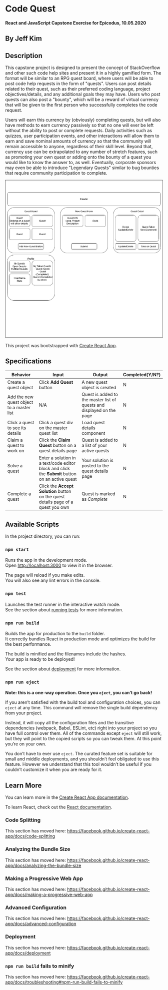 # Code Quest

#### React and JavaScript Capstone Exercise for Epicodus, 10.05.2020

## By Jeff Kim

## Description

This capstone project is designed to present the concept of StackOverflow and other such code help sites and present it in a highly gamified form. The format will be similar to an RPG quest board, where users will be able to post code help requests in the form of "quests". Users can post details related to their quest, such as their preferred coding language, project objectives/details, and any additional goals they may have. Users who post quests can also post a "bounty", which will be a reward of virtual currency that will be given to the first person who successfully completes the code request.

Users will earn this currency by (obviously) completing quests, but will also have methods to earn currency passively so that no one will ever be left without the ability to post or complete requests. Daily activities such as quizzes, user participation events, and other interactions will allow them to earn and save nominal amounts of currency so that the community will remain accessible to anyone, regardless of their skill level. Beyond that, currency use can be extrapolated to any number of stretch features, such as promoting your own quest or adding onto the bounty of a quest you would like to know the answer to, as well. Eventually, corporate sponsors may even be able to introduce "Legendary Quests" similar to bug bounties that require community participation to complete.

![Code Quest Diagram](./Code_Quest_Diagram.png)

This project was bootstrapped with [Create React App](https://github.com/facebook/create-react-app).

## Specifications

| Behavior | Input | Output |  Completed(Y/N?)  |
| -------- | ----- | ------ | -------- |
| Create a quest object | Click **Add Quest** button | A new quest object is created | N |
| Add the new quest object to a master list | N/A | Quest is added to the master list of quests and displayed on the page | N |
| Click a quest to see its details | Click a quest div on the master quest list | Load quest details component | N |
| Claim a quest to work on | Click the **Claim Quest** button on a quest details page | Quest is added to a list of your active quests | N |
| Solve a quest | Enter a solution in a text/code editor block and click the **Submit** button on an active quest | Your solution is posted to the quest details page | N |
| Complete a quest | Click the **Accept Solution** button on the quest details page of a quest you own | Quest is marked as *Complete* | N |

## Available Scripts

In the project directory, you can run:

### `npm start`

Runs the app in the development mode.<br />
Open [http://localhost:3000](http://localhost:3000) to view it in the browser.

The page will reload if you make edits.<br />
You will also see any lint errors in the console.

### `npm test`

Launches the test runner in the interactive watch mode.<br />
See the section about [running tests](https://facebook.github.io/create-react-app/docs/running-tests) for more information.

### `npm run build`

Builds the app for production to the `build` folder.<br />
It correctly bundles React in production mode and optimizes the build for the best performance.

The build is minified and the filenames include the hashes.<br />
Your app is ready to be deployed!

See the section about [deployment](https://facebook.github.io/create-react-app/docs/deployment) for more information.

### `npm run eject`

**Note: this is a one-way operation. Once you `eject`, you can’t go back!**

If you aren’t satisfied with the build tool and configuration choices, you can `eject` at any time. This command will remove the single build dependency from your project.

Instead, it will copy all the configuration files and the transitive dependencies (webpack, Babel, ESLint, etc) right into your project so you have full control over them. All of the commands except `eject` will still work, but they will point to the copied scripts so you can tweak them. At this point you’re on your own.

You don’t have to ever use `eject`. The curated feature set is suitable for small and middle deployments, and you shouldn’t feel obligated to use this feature. However we understand that this tool wouldn’t be useful if you couldn’t customize it when you are ready for it.

## Learn More

You can learn more in the [Create React App documentation](https://facebook.github.io/create-react-app/docs/getting-started).

To learn React, check out the [React documentation](https://reactjs.org/).

### Code Splitting

This section has moved here: https://facebook.github.io/create-react-app/docs/code-splitting

### Analyzing the Bundle Size

This section has moved here: https://facebook.github.io/create-react-app/docs/analyzing-the-bundle-size

### Making a Progressive Web App

This section has moved here: https://facebook.github.io/create-react-app/docs/making-a-progressive-web-app

### Advanced Configuration

This section has moved here: https://facebook.github.io/create-react-app/docs/advanced-configuration

### Deployment

This section has moved here: https://facebook.github.io/create-react-app/docs/deployment

### `npm run build` fails to minify

This section has moved here: https://facebook.github.io/create-react-app/docs/troubleshooting#npm-run-build-fails-to-minify
